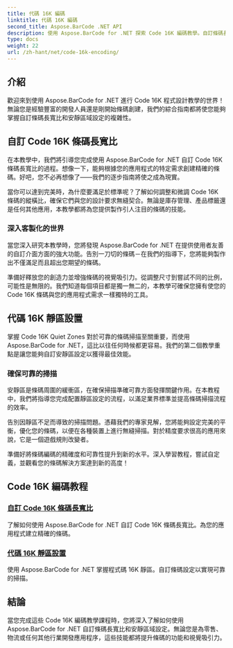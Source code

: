 ```yaml
---
title: 代碼 16K 編碼
linktitle: 代碼 16K 編碼
second_title: Aspose.BarCode .NET API
description: 使用 Aspose.BarCode for .NET 探索 Code 16K 編碼教學。自訂條碼長寬比和安靜區設置，以便在您的應用程式中進行精確、可靠的掃描。
type: docs
weight: 22
url: /zh-hant/net/code-16k-encoding/
---
```


## 介紹

歡迎來到使用 Aspose.BarCode for .NET 進行 Code 16K 程式設計教學的世界！無論您是經驗豐富的開發人員還是剛開始條碼創建，我們的綜合指南都將使您能夠掌握自訂條碼長寬比和安靜區域設定的複雜性。

## 自訂 Code 16K 條碼長寬比

在本教學中，我們將引導您完成使用 Aspose.BarCode for .NET 自訂 Code 16K 條碼長寬比的過程。想像一下，能夠根據您的應用程式的特定需求創建精確的條碼。好吧，您不必再想像了——我們的逐步指南將使之成為現實。

當你可以達到完美時，為什麼要滿足於標準呢？了解如何調整和微調 Code 16K 條碼的縱橫比，確保它們與您的設計要求無縫契合。無論是庫存管理、產品標籤還是任何其他應用，本教學都將為您提供製作引人注目的條碼的技能。

### 深入客製化的世界

當您深入研究本教學時，您將發現 Aspose.BarCode for .NET 在提供使用者友善的自訂介面方面的強大功能。告別一刀切的條碼－在我們的指導下，您將能夠製作出不僅滿足而且超出您期望的條碼。

準備好釋放您的創造力並增強條碼的視覺吸引力。從調整尺寸到嘗試不同的比例，可能性是無限的。我們知道每個項目都是獨一無二的，本教學可確保您擁有使您的 Code 16K 條碼與您的應用程式需求一樣獨特的工具。

## 代碼 16K 靜區設置

掌握 Code 16K Quiet Zones 對於可靠的條碼掃描至關重要，而使用 Aspose.BarCode for .NET，這比以往任何時候都更容易。我們的第二個教學重點是讓您能夠自訂安靜區設定以獲得最佳效能。

### 確保可靠的掃描

安靜區是條碼周圍的緩衝區，在確保掃描準確可靠方面發揮關鍵作用。在本教程中，我們將指導您完成配置靜區設定的流程，以滿足業界標準並提高條碼掃描流程的效率。

告別因靜區不足而導致的掃描問題。憑藉我們的專家見解，您將能夠設定完美的平衡，優化您的條碼，以便在各種裝置上進行無縫掃描。對於精度要求很高的應用來說，它是一個遊戲規則改變者。

準備好將條碼編碼的精確度和可靠性提升到新的水平。深入學習教程，嘗試自定義，並觀看您的條碼解決方案達到新的高度！
## Code 16K 編碼教程
### [自訂 Code 16K 條碼長寬比](./code-16k-aspect-ratio-customization/)
了解如何使用 Aspose.BarCode for .NET 自訂 Code 16K 條碼長寬比。為您的應用程式建立精確的條碼。
### [代碼 16K 靜區設置](./code-16k-quiet-zone-settings/)
使用 Aspose.BarCode for .NET 掌握程式碼 16K 靜區。自訂條碼設定以實現可靠的掃描。

## 結論

當您完成這些 Code 16K 編碼教學課程時，您將深入了解如何使用 Aspose.BarCode for .NET 自訂條碼長寬比和安靜區域設定。無論您是為零售、物流或任何其他行業開發應用程序，這些技能都將提升條碼的功能和視覺吸引力。